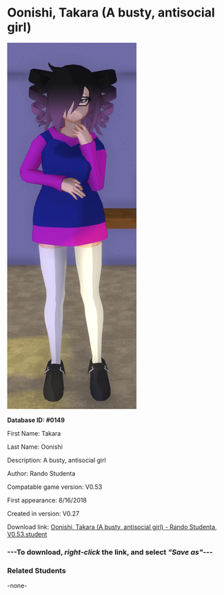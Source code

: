 # Oonishi, Takara (A busty, antisocial girl)

<img src="../../Files/Images/Oonishi, Takara (A busty, antisocial girl).png" title="Oonishi, Takara (A busty, antisocial girl) - Rando Studenta, V0.53">

**Database ID: #0149**

First Name: Takara

Last Name: Oonishi

Description: A busty, antisocial girl

Author: Rando Studenta

Compatable game version: V0.53

First appearance: 8/16/2018

Created in version: V0.27

Download link: <a href="https://raw.githubusercontent.com/Arbiter1223/Daigaku-Gurashi-Custom-Students/master/Files/Student%20Files/Oonishi%2C%20Takara%20(A%20busty%2C%20antisocial%20girl)%20-%20Rando%20Studenta%2C%20V0.53.student">Oonishi, Takara (A busty, antisocial girl) - Rando Studenta, V0.53.student</a>

### ---**To download, _right-click_ the link, and select _"Save as"_**---

### Related Students

-none-
